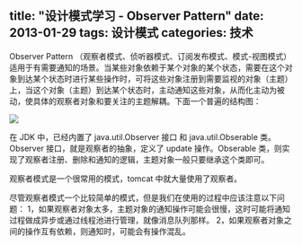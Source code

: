 title: "设计模式学习 - Observer Pattern"
date: 2013-01-29
tags: 设计模式
categories: 技术
---

Observer Pattern （观察者模式、侦听器模式、订阅发布模式、模式-视图模式）适用于有需要通知的场景。当某些对象依赖于某个对象的某个状态，需要在这个对象到达某个状态时进行某些操作时，可将这些对象注册到需要监视的对象（主题）上，当这个对象（主题）到达某个状态时，主动通知这些对象，从而化主动为被动，使具体的观察者对象和要关注的主题解耦。下面一个普遍的结构图：

![](/images/observer-class-diagram.jpg)

在 JDK 中，已经内置了 java.util.Observer 接口 和 java.util.Obserable 类。Observer 接口，就是观察者的抽象，定义了 update 操作。Obserable 类，则实现了观察者注册、删除和通知的逻辑，主题对象一般只要继承这个类即可。

观察者模式是一个很常用的模式，tomcat 中就大量使用了观察者。

尽管观察者模式一个比较简单的模式，但是我们在使用的过程中应该注意以下问题：
1，如果观察者对象太多，主题对象的通知操作可能会很慢，这时可能将通知过程做成异步或通过线程池进行管理，就像消息队列那样。
2，如果观察者对象之间的操作互有依赖，则通知时，可能会有操作混乱。
